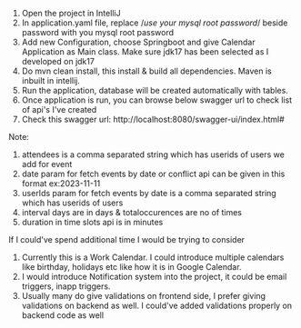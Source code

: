 1. Open the project in IntelliJ
2. In application.yaml file, replace /*use your mysql root password*/ beside password with you mysql root password
3. Add new Configuration, choose Springboot and give Calendar Application as Main class. Make sure jdk17 has been selected as I developed on jdk17
4. Do mvn clean install, this install & build all dependencies. Maven is inbuilt in intellij.
5. Run the application, database will be created automatically with tables.
6. Once application is run, you can browse below swagger url to check list of api's I've created
7. Check this swagger url: http://localhost:8080/swagger-ui/index.html#
   
Note: 
1. attendees is a comma separated string which has userids of users we add for event
2. date param for fetch events by date or conflict api can be given in this format ex:2023-11-11
3. userIds param for fetch events by date is a comma separated string which has userids of users
4. interval days are in days & totaloccurences are no of times
5. duration in time slots api is in minutes

If I could've spend additional time I would be trying to consider
1. Currently this is a Work Calendar. I could introduce multiple calendars like birthday, holidays etc like how it is in Google Calendar.
2. I would introduce Notification system into the project, it could be email triggers, inapp triggers.
3. Usually many do give validations on frontend side, I prefer giving validations on backend as well. I could've added validations properly on backend code as well
